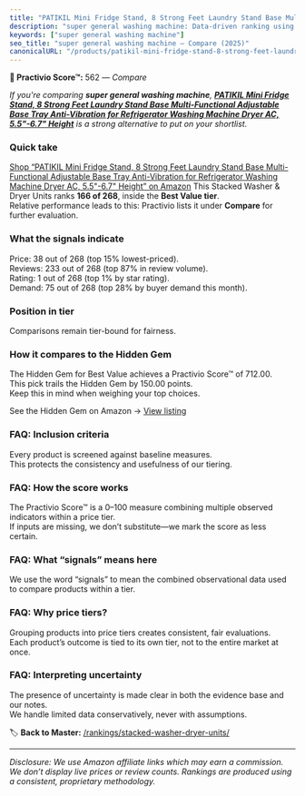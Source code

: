 ```yaml
---
title: "PATIKIL Mini Fridge Stand, 8 Strong Feet Laundry Stand Base Multi-Functional Adjustable Base Tray Anti-Vibration for Refrigerator Washing Machine Dryer AC, 5.5\"-6.7\" Height"
description: "super general washing machine: Data-driven ranking using the Practivio Score™. Positioned by quality, value, demand, findability, momentum."
keywords: ["super general washing machine"]
seo_title: "super general washing machine — Compare (2025)"
canonicalURL: "/products/patikil-mini-fridge-stand-8-strong-feet-laundry-stand-base-multi-functional-adjustable-base-tray-anti-vibration-for-refrigerator-washing-machine-dryer-ac-55-67-height-B0CZDBZJ72/"
---
```


**🛒 Practivio Score™:** 562 — _Compare_


*If you're comparing **super general washing machine**, **[PATIKIL Mini Fridge Stand, 8 Strong Feet Laundry Stand Base Multi-Functional Adjustable Base Tray Anti-Vibration for Refrigerator Washing Machine Dryer AC, 5.5"-6.7" Height](https://www.amazon.com/dp/B0CZDBZJ72?tag=practivio-20)** is a strong alternative to put on your shortlist.*
### Quick take
[Shop “PATIKIL Mini Fridge Stand, 8 Strong Feet Laundry Stand Base Multi-Functional Adjustable Base Tray Anti-Vibration for Refrigerator Washing Machine Dryer AC, 5.5"-6.7" Height” on Amazon](https://www.amazon.com/dp/B0CZDBZJ72?tag=practivio-20)
This Stacked Washer & Dryer Units ranks **166 of 268**, inside the **Best Value tier**.  
Relative performance leads to this: Practivio lists it under **Compare** for further evaluation.

### What the signals indicate
Price: 38 out of 268 (top 15% lowest-priced).  
Reviews: 233 out of 268 (top 87% in review volume).  
Rating: 1 out of 268 (top 1% by star rating).  
Demand: 75 out of 268 (top 28% by buyer demand this month).

### Position in tier
Comparisons remain tier-bound for fairness.

### How it compares to the Hidden Gem
The Hidden Gem for Best Value achieves a Practivio Score™ of 712.00.  
This pick trails the Hidden Gem by 150.00 points.  
Keep this in mind when weighing your top choices.  

See the Hidden Gem on Amazon → [View listing](https://www.amazon.com/dp/B095KG5FPT?tag=practivio-20)

### FAQ: Inclusion criteria
Every product is screened against baseline measures.  
This protects the consistency and usefulness of our tiering.

### FAQ: How the score works
The Practivio Score™ is a 0–100 measure combining multiple observed indicators within a price tier.  
If inputs are missing, we don’t substitute—we mark the score as less certain.

### FAQ: What “signals” means here
We use the word “signals” to mean the combined observational data used to compare products within a tier.

### FAQ: Why price tiers?
Grouping products into price tiers creates consistent, fair evaluations.  
Each product’s outcome is tied to its own tier, not to the entire market at once.

### FAQ: Interpreting uncertainty
The presence of uncertainty is made clear in both the evidence base and our notes.  
We handle limited data conservatively, never with assumptions.

<!-- Missing template for Compare/CompareWithinPriceClass -->


🏷️ **Back to Master:** [/rankings/stacked-washer-dryer-units/](/rankings/stacked-washer-dryer-units/)

---
_Disclosure: We use Amazon affiliate links which may earn a commission. We don’t display live prices or review counts. Rankings are produced using a consistent, proprietary methodology._

